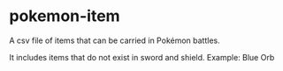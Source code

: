 # pokemon-item
A csv file of items that can be carried in Pokémon battles.

It includes items that do not exist in sword and shield.
Example: Blue Orb
